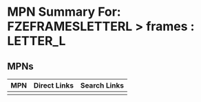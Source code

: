 



# MPN Summary For: FZEFRAMESLETTERL > frames : LETTER_L

## MPNs
  

|MPN|Direct Links|Search Links|
| :--- | :--- | :--- |
||||
